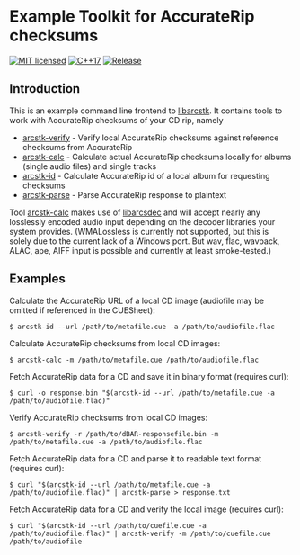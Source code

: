 # Example Toolkit for AccurateRip checksums

[![MIT licensed](https://img.shields.io/badge/license-MIT-blue.svg)](./LICENSE)
[![C++17](https://img.shields.io/badge/C++-17-darkblue.svg)](./API.md)
[![Release](https://img.shields.io/github/v/release/crf8472/arcs-tools?display_name=tag&include_prereleases)](https://github.com/crf8472/arcs-tools/releases)


## Introduction

This is an example command line frontend to [libarcstk][1]. It contains tools to
work with AccurateRip checksums of your CD rip, namely

- [arcstk-verify](./doc/texts/README.arcstk-verify.md) - Verify local
  AccurateRip checksums against reference checksums from AccurateRip
- [arcstk-calc](./doc/texts/README.arcstk-calc.md) - Calculate actual
  AccurateRip checksums locally for albums (single audio files) and single
  tracks
- [arcstk-id](./doc/texts/README.arcstk-id.md) - Calculate AccurateRip id
  of a local album for requesting checksums
- [arcstk-parse](./doc/texts/README.arcstk-parse.md) - Parse AccurateRip
  response to plaintext

Tool [arcstk-calc](./doc/texts/README.arcstk-calc.md) makes use of
[libarcsdec][2] and will accept nearly any losslessly encoded audio input
depending on the decoder libraries your system provides. (WMALossless is
currently not supported, but this is solely due to the current lack of a Windows
port. But wav, flac, wavpack, ALAC, ape, AIFF input is possible and currently at
least smoke-tested.)


## Examples

Calculate the AccurateRip URL of a local CD image (audiofile may be omitted if
referenced in the CUESheet):
```console
$ arcstk-id --url /path/to/metafile.cue -a /path/to/audiofile.flac
```
Calculate AccurateRip checksums from local CD images:
```console
$ arcstk-calc -m /path/to/metafile.cue /path/to/audiofile.flac
```
Fetch AccurateRip data for a CD and save it in binary format (requires curl):
```console
$ curl -o response.bin "$(arcstk-id --url /path/to/metafile.cue -a /path/to/audiofile.flac)"
```
Verify AccurateRip checksums from local CD images:
```console
$ arcstk-verify -r /path/to/dBAR-responsefile.bin -m /path/to/metafile.cue -a /path/to/audiofile.flac
```
Fetch AccurateRip data for a CD and parse it to readable text format (requires
curl):
```console
$ curl "$(arcstk-id --url /path/to/metafile.cue -a /path/to/audiofile.flac)" | arcstk-parse > response.txt
```
Fetch AccurateRip data for a CD and verify the local image (requires curl):
```console
$ curl "$(arcstk-id --url /path/to/cuefile.cue -a /path/to/audiofile.flac)" | arcstk-verify -m /path/to/cuefile.cue /path/to/audiofile
```

[1]: https://github.com/crf8472/libarcstk
[2]: https://github.com/crf8472/libarcsdec


